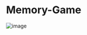 # Memory-Game
![image](https://user-images.githubusercontent.com/91265802/163729414-a1221c0f-f0ba-483b-975c-9baa22e13607.png)
